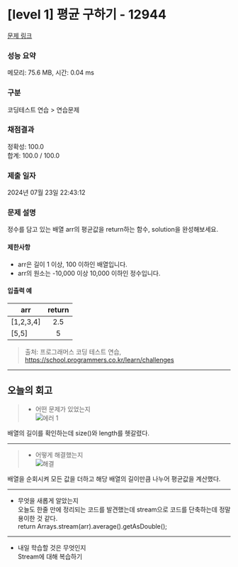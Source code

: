 # [level 1] 평균 구하기 - 12944 

[문제 링크](https://school.programmers.co.kr/learn/courses/30/lessons/12944) 

### 성능 요약

메모리: 75.6 MB, 시간: 0.04 ms

### 구분

코딩테스트 연습 > 연습문제

### 채점결과

정확성: 100.0<br/>합계: 100.0 / 100.0

### 제출 일자

2024년 07월 23일 22:43:12

### 문제 설명

<p>정수를 담고 있는 배열 arr의 평균값을 return하는 함수, solution을 완성해보세요.</p>

<h4>제한사항</h4>

<ul>
<li>arr은 길이 1 이상, 100 이하인 배열입니다.</li>
<li>arr의 원소는  -10,000 이상 10,000 이하인 정수입니다.</li>
</ul>

<h4>입출력 예</h4>
<table class="table">
        <thead><tr>
<th>arr</th>
<th style="text-align: center">return</th>
</tr>
</thead>
        <tbody><tr>
<td>[1,2,3,4]</td>
<td style="text-align: center">2.5</td>
</tr>
<tr>
<td>[5,5]</td>
<td style="text-align: center">5</td>
</tr>
</tbody>
      </table>

> 출처: 프로그래머스 코딩 테스트 연습, https://school.programmers.co.kr/learn/challenges
---
## 오늘의 회고
> - 어떤 문제가 있었는지<br/>
  ![에러 1](https://github.com/user-attachments/assets/e549429c-f5e9-4928-bcb8-4acad581ae4b)

배열의 길이를 확인하는데 size()와 length를 헷갈렸다.
  
  
  ---
>  - 어떻게 해결했는지<br/>
  ![해결](https://github.com/user-attachments/assets/17563242-687b-430c-bddd-7fdbc2669c1c)

배열을 순회시켜 모든 값을 더하고 해당 배열의 길이만큼 나누어 평균값을 계산했다.

  ---
  - 무엇을 새롭게 알았는지<br/>
   오늘도 한줄 만에 정리되는 코드를 발견했는데 stream으로 코드를 단축하는데 정말 용이한 것 같다.<br/>
        return Arrays.stream(arr).average().getAsDouble();
    
  --- 
  
  - 내일 학습할 것은 무엇인지<br/>
  Stream에 대해 복습하기
